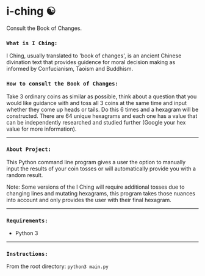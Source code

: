 # i-ching :yin_yang:

Consult the Book of Changes.

### `What is I Ching:`
I Ching, usually translated to 'book of changes', is an ancient Chinese divination text that provides guidence for moral decision making as informed by Confucianism, Taoism and Buddhism. 


### `How to consult the Book of Changes:`
Take 3 ordinary coins as similar as possible, think about a question that you would like guidance with and toss all 3 coins at the same time and input whether they come up heads or tails.  Do this 6 times and a hexagram will be constructed.  There are 64 unique hexagrams and each one has a value that can be independently researched and studied further (Google your hex value for more information).

---

### `About Project:`
This Python command line program gives a user the option to manually input the results of your coin tosses or will automatically provide you with a random result.  

Note: Some versions of the I Ching will require additional tosses due to changing lines and mutating hexagrams, this program takes those nuances into account and only provides the user with their final hexagram.

---

### `Requirements:`
* Python 3

---

### `Instructions:`
From the root directory: `python3 main.py`
